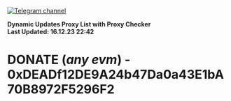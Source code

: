 [![Telegram channel](https://img.shields.io/endpoint?url=https://runkit.io/damiankrawczyk/telegram-badge/branches/master?url=https://t.me/n4z4v0d)](https://t.me/n4z4v0d) 

**Dynamic Updates Proxy List with Proxy Checker**  
**Last Updated: 16.12.23 22:42**

# DONATE (_any evm_) - 0xDEADf12DE9A24b47Da0a43E1bA70B8972F5296F2
